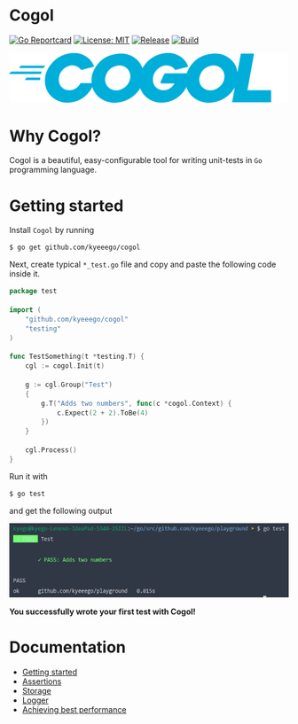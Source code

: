 # Cogol

[![Go Reportcard](https://goreportcard.com/badge/github.com/kyeeego/cogol)](https://goreportcard.com/report/github.com/kyeeego/cogol)
[![License: MIT](https://img.shields.io/badge/License-MIT-yellow.svg)](https://opensource.org/licenses/MIT)
[![Release](https://img.shields.io/github/release/kyeeego/cogol.svg)](https://github.com/kyeeego/cogol/releases/latest)
[![Build](https://github.com/kyeeego/cogol/actions/workflows/cogol.yml/badge.svg)](https://github.com/kyeeego/cogol/actions/workflows/cogol.yml/badge.svg)

![Cogol](./assets/cogol-logo.png)

# Why Cogol?

Cogol is a beautiful, easy-configurable tool for writing unit-tests in ```Go``` programming language.

# Getting started

Install ```Cogol``` by running

```bash
$ go get github.com/kyeeego/cogol
```

Next, create typical ```*_test.go``` file and copy and paste the following code inside it.

```go
package test

import (
	"github.com/kyeeego/cogol"
	"testing"
)

func TestSomething(t *testing.T) {
	cgl := cogol.Init(t)

	g := cgl.Group("Test")
	{
		g.T("Adds two numbers", func(c *cogol.Context) {
			c.Expect(2 + 2).ToBe(4)
		})
	}

	cgl.Process()
}
```

Run it with 
```bash
$ go test
```

and get the following output

![Cogol test results](./assets/cogol-result.png)

**You successfully wrote your first test with Cogol!**

# Documentation

* [Getting started](./examples/getting_started)
* [Assertions](./examples/assertions)
* [Storage](./examples/storage)
* [Logger](./examples/logger)
* [Achieving best performance](./examples/performance)
